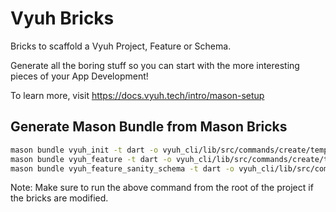 # Vyuh Bricks

Bricks to scaffold a Vyuh Project, Feature or Schema.

Generate all the boring stuff so you can start with the more interesting pieces of your App Development!

To learn more, visit https://docs.vyuh.tech/intro/mason-setup

## Generate Mason Bundle from Mason Bricks

```sh
mason bundle vyuh_init -t dart -o vyuh_cli/lib/src/commands/create/templates/vyuh_flutter_app
mason bundle vyuh_feature -t dart -o vyuh_cli/lib/src/commands/create/templates/vyuh_feature
mason bundle vyuh_feature_sanity_schema -t dart -o vyuh_cli/lib/src/commands/create/templates/vyuh_feature_sanity_schema
```

Note: Make sure to run the above command from the root of the project if the bricks are modified.